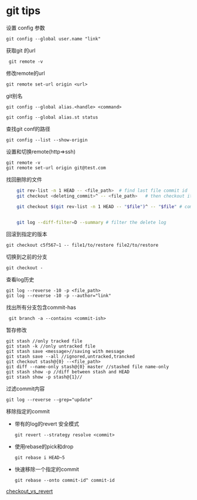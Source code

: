 # git tips

设置 config 参数

``` git config --global user.name "link" ```

获取git 的url

``` git remote -v```


修改remote的url

``` git remote set-url origin <url> ```

git别名

``` git config --global alias.<handle> <command> ```

`git config --global alias.st status `

查找git conf的路径

```git config --list --show-origin ```

设置和切换remote(http=>ssh)

    git remote -v
    git remote set-url origin git@test.com

找回删除的文件
```bash
    git rev-list -n 1 HEAD -- <file_path>  # find last file commit id
    git checkout <deleting_commit>^ -- <file_path>   # then checkout it

    git checkout $(git rev-list -n 1 HEAD -- "$file")^ -- "$file" # commbined into one line


    git log --diff-filter=D --summary # filter the delete log
```


回滚到指定的版本

```git checkout c5f567~1 -- file1/to/restore file2/to/restore```

切换到之前的分支

``` git checkout - ```

查看log历史

    git log --reverse -10 -p <file_path>
    git log --reverse -10 -p --author="link"

找出所有分支包含commit-has

``` git branch -a --contains <commit-ish>```

暂存修改

    git stash //only tracked file
    git stash -k //only untracked file
    git stash save <message>//saving with message
    git stash save --all //ignored,untracked,trancked
    git checkout stash@{0} --<file_path>
    git diff --name-only stash@{0} master //stashed file name-only 
    git stash show -p //diff between stash and HEAD
    git stash show -p stash@{1}//


过滤commit内容

    git log --reverse --grep="update"

移除指定的commit
- 带有的log的revert 安全模式

    ``` git revert --strategy resolve <commit> ```
- 使用rebase的pick和drop

    ``` git rebase i HEAD~5  ```

- 快速移除一个指定的commit

    ``` git rebase --onto commit-id^ commit-id ```

[checkout_vs_revert](https://www.atlassian.com/git/tutorials/resetting-checking-out-and-reverting)
